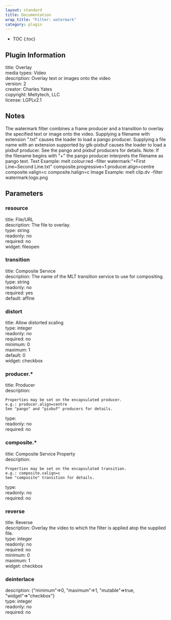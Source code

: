 ```yaml
---
layout: standard
title: Documentation
wrap_title: "Filter: watermark"
category: plugin
---
```

* TOC
{:toc}

## Plugin Information

title: Overlay  
media types:
Video  
description: Overlay text or images onto the video  
version: 2  
creator: Charles Yates  
copyright: Meltytech, LLC  
license: LGPLv2.1  

## Notes

The watermark filter combines a frame producer and a transition to overlay the specified text or image onto the video. Supplying a filename with extension &quot;.txt&quot; causes the loader to load a pango producer. Supplying a file name with an extension supported by gtk-pixbuf causes the loader to load a pixbuf producer. See the pango and pixbuf producers for details.
Note: If the filename begins with &quot;+&quot; the pango producer interprets the filename as pango text.
Text Example: melt colour:red -filter watermark:&quot;+First Line~Second Line.txt&quot; composite.progressive=1 producer.align=centre composite.valign=c composite.halign=c
Image Example: melt clip.dv -filter watermark:logo.png


## Parameters

### resource

title: File/URL    
description:
The file to overlay.  
type: string  
readonly: no  
required: no  
widget: fileopen  

### transition

title: Composite Service    
description:
The name of the MLT transition service to use for compositing.  
type: string  
readonly: no  
required: yes  
default: affine  

### distort

title: Allow distorted scaling    
type: integer  
readonly: no  
required: no  
minimum: 0  
maximum: 1  
default: 0  
widget: checkbox  

### producer.*

title: Producer    
description:
```
Properties may be set on the encapsulated producer.
e.g.: producer.align=centre
See "pango" and "pixbuf" producers for details.
```
type:   
readonly: no  
required: no  

### composite.*

title: Composite Service Property    
description:
```
Properties may be set on the encapsulated transition.
e.g.: composite.valign=c
See "composite" transition for details.
```
type:   
readonly: no  
required: no  

### reverse

title: Reverse    
description:
Overlay the video to which the filter is applied atop the supplied file.  
type: integer  
readonly: no  
required: no  
minimum: 0  
maximum: 1  
widget: checkbox  

### deinterlace

  
description:
{&quot;minimum&quot;=&gt;0, &quot;maximum&quot;=&gt;1, &quot;mutable&quot;=&gt;true, &quot;widget&quot;=&gt;&quot;checkbox&quot;}  
type: integer  
readonly: no  
required: no  

